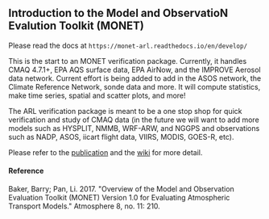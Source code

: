
## Introduction to the Model and ObservatioN Evalution Toolkit (MONET)

Please read the docs at `https://monet-arl.readthedocs.io/en/develop/`

This is the start to an MONET verification package. Currently, it handles CMAQ 4.7.1+, EPA AQS surface data, EPA AirNow, and the IMPROVE Aerosol data network. Current effort is being added to add in the ASOS network, the Climate Reference Network, sonde data and more. It will compute statistics, make time series, spatial and scatter plots, and more!

The ARL verification package is meant to be a one stop shop for quick verification and study of CMAQ data (in the future we will want to add more models such as HYSPLIT, NMMB, WRF-ARW, and NGGPS and observations such as NADP, ASOS, iicart flight data, VIIRS, MODIS, GOES-R, etc).

Please refer to the [publication](http://www.mdpi.com/2073-4433/8/11/210) and the [wiki](https://github.com/noaa-oar-arl/MONET/wiki) for more detail.

#### Reference

Baker, Barry; Pan, Li.	2017. "Overview of the Model and Observation Evaluation Toolkit (MONET) Version 1.0 for Evaluating Atmospheric Transport Models." Atmosphere 8, no. 11: 210.
